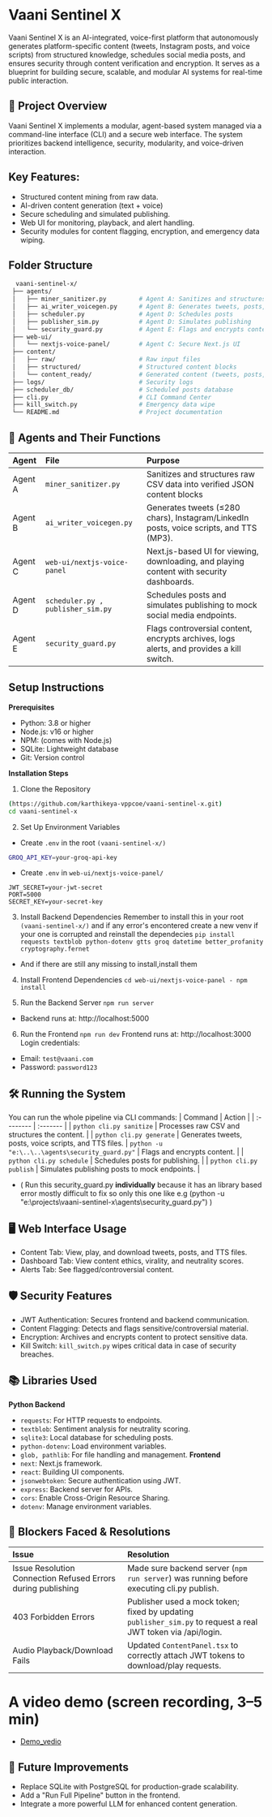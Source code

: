 
# Vaani Sentinel X

Vaani Sentinel X is an AI-integrated, voice-first platform that autonomously generates platform-specific content (tweets, Instagram posts, and voice scripts) from structured knowledge, schedules social media posts, and ensures security through content verification and encryption. It serves as a blueprint for building secure, scalable, and modular AI systems for real-time public interaction.


## 🧠 Project Overview

Vaani Sentinel X implements a modular, agent-based system managed via a command-line interface (CLI) and a secure web interface.
The system prioritizes backend intelligence, security, modularity, and voice-driven interaction.


## Key Features:

 - Structured content mining from raw data.
 - AI-driven content generation (text + voice)
 - Secure scheduling and simulated publishing.
 - Web UI for monitoring, playback, and alert handling.
 - Security modules for content flagging, encryption, and emergency data wiping.


## Folder Structure

```bash
  vaani-sentinel-x/
 ├── agents/
 │   ├── miner_sanitizer.py         # Agent A: Sanitizes and structures raw data
 │   ├── ai_writer_voicegen.py      # Agent B: Generates tweets, posts, and TTS
 │   ├── scheduler.py               # Agent D: Schedules posts
 │   ├── publisher_sim.py           # Agent D: Simulates publishing
 │   └── security_guard.py          # Agent E: Flags and encrypts content
 ├── web-ui/
 │   └── nextjs-voice-panel/        # Agent C: Secure Next.js UI
 ├── content/
 │   ├── raw/                       # Raw input files
 │   ├── structured/                # Structured content blocks
 │   └── content_ready/             # Generated content (tweets, posts, TTS)
 ├── logs/                          # Security logs
 ├── scheduler_db/                  # Scheduled posts database
 ├── cli.py                         # CLI Command Center
 ├── kill_switch.py                 # Emergency data wipe
 └── README.md                      # Project documentation
```


## 🤖 Agents and Their Functions

| Agent | File     | Purpose                |
| :-------- | :------- | :------------------------- |
| Agent A | `miner_sanitizer.py` | Sanitizes and structures raw CSV data into verified JSON content blocks|
| Agent B | `ai_writer_voicegen.py` | Generates tweets (≤280 chars), Instagram/LinkedIn posts, voice scripts, and TTS (MP3). |
| Agent C | `web-ui/nextjs-voice-panel` | Next.js-based UI for viewing, downloading, and playing content with security dashboards. |
| Agent D | `scheduler.py , publisher_sim.py` | Schedules posts and simulates publishing to mock social media endpoints. |
| Agent E | `security_guard.py` | Flags controversial content, encrypts archives, logs alerts, and provides a kill switch. |



## Setup Instructions
**Prerequisites**
 - Python: 3.8 or higher
 - Node.js: v16 or higher
 - NPM: (comes with Node.js)
 - SQLite: Lightweight database
 - Git: Version control

**Installation Steps**
1) Clone the Repository
```bash
(https://github.com/karthikeya-vppcoe/vaani-sentinel-x.git)
cd vaani-sentinel-x
```
2) Set Up Environment Variables
- Create ```.env``` in the root ```(vaani-sentinel-x/)```
```bash
GROQ_API_KEY=your-groq-api-key
```
- Create ```.env``` in  ```web-ui/nextjs-voice-panel/```
```
JWT_SECRET=your-jwt-secret
PORT=5000
SECRET_KEY=your-secret-key
```
3) Install Backend Dependencies
   Remember to install this in your root ```(vaani-sentinel-x/)``` and if any error's encontered create a new venv if your one is corrupted and reinstall the dependecies
```pip install requests textblob python-dotenv gtts groq datetime better_profanity cryptography.fernet ```
- And if there are still any missing to install,install them

4) Install Frontend Dependencies
```cd web-ui/nextjs-voice-panel - npm install```

5) Run the Backend Server
```npm run server```
- Backend runs at: http://localhost:5000

6) Run the Frontend
```npm run dev``` Frontend runs at: http://localhost:3000
Login credentials:
- Email: ```test@vaani.com```
- Password:  ```password123```


## 🛠️ Running the System
You can run the whole pipeline via CLI commands:
| Command | Action     | 
| :-------- | :------- | 
| `python cli.py sanitize` | Processes raw CSV and structures the content. | 
| `python cli.py generate` | Generates tweets, posts, voice scripts, and TTS files. 
| `python -u "e:\..\..\agents\security_guard.py"` | Flags and encrypts content. |
| `python cli.py schedule` | Schedules posts for publishing. |
| `python cli.py publish` | Simulates publishing posts to mock endpoints. |

- ( Run this security_guard.py **individually** because it has an library based error mostly difficult to fix so only this one like e.g (python -u "e:\projects\vaani-sentinel-x\agents\security_guard.py") )

## 🖥️ Web Interface Usage

- Content Tab: View, play, and download tweets, posts, and TTS files.
- Dashboard Tab: View content ethics, virality, and neutrality scores.
- Alerts Tab: See flagged/controversial content.

## 🛡️ Security Features
- JWT Authentication: Secures frontend and backend communication.
- Content Flagging: Detects and flags sensitive/controversial material.
- Encryption: Archives and encrypts content to protect sensitive data.
- Kill Switch: ```kill_switch.py``` wipes critical data in case of security breaches.

## 📚 Libraries Used
**Python Backend**
- ```requests```: For HTTP requests to endpoints.
- ```textblob```: Sentiment analysis for neutrality scoring.
- ```sqlite3```: Local database for scheduling posts.
- ```python-dotenv```: Load environment variables.
- ```glob, pathlib```: For file handling and management.
**Frontend**
- ```next```: Next.js framework.
- ```react```: Building UI components.
- ```jsonwebtoken```: Secure authentication using JWT.
- ```express```: Backend server for APIs.
- ```cors```: Enable Cross-Origin Resource Sharing.
- ```dotenv```: Manage environment variables.

## 🐛 Blockers Faced & Resolutions
| Issue | Resolution     | 
| :-------- | :------- | 
| Issue	Resolution Connection Refused Errors during publishing | Made sure backend server (`npm run server`) was running before executing cli.py publish.|
| 403 Forbidden Errors | Publisher used a mock token; fixed by updating `publisher_sim.py` to request a real JWT token via /api/login.|
| Audio Playback/Download Fails |Updated `ContentPanel.tsx` to correctly attach JWT tokens to download/play requests.|

# A video demo (screen recording, 3–5 min) 
- [Demo_vedio]([https://github.com/karthikeya-vppcoe](https://drive.google.com/file/d/17b7OWL2zoIbazN91AX_WahUwMMAHM_k6/view?usp=sharing))

## 🚀 Future Improvements
- Replace SQLite with PostgreSQL for production-grade scalability.
- Add a "Run Full Pipeline" button in the frontend.
- Integrate a more powerful LLM for enhanced content generation.
